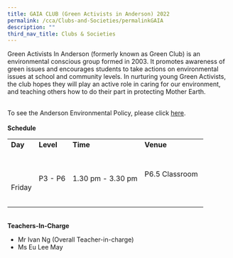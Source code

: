 ```yaml
---
title: GAIA CLUB (Green Activists in Anderson) 2022
permalink: /cca/Clubs-and-Societies/permalinkGAIA
description: ""
third_nav_title: Clubs & Societies
---
```

<p>Green Activists In Anderson (formerly known as Green Club) is an environmental conscious group formed in 2003. It promotes awareness of green issues and encourages students to take actions on environmental issues at school and community levels. In nurturing young Green Activists, the club hopes they will play an active role in caring for our environment, and teaching others how to do their part in protecting Mother Earth.</p>
<p><br />To see the Anderson&nbsp;Environmental Policy, please click&nbsp;<a href="https://andersonpri.moe.edu.sg/qql/slot/u196/docs/CCAs/G.A.I.A/APS%20Environment%20Policy.pdf" target="_blank" rel="noopener">here</a>.<br /><br /><strong>Schedule</strong></p>
<table border="0" cellspacing="0" cellpadding="3">
<tbody>
<tr>
<td><strong>Day</strong></td>
<td><strong>Level</strong></td>
<td><strong>Time</strong></td>
<td><strong>Venue</strong></td>
</tr>
<tr>
<td>
<div><br /><br />Friday</div>
</td>
<td><br /><br />P3 - P6<br /><br /><br /></td>
<td><br /><br />1.30 pm - 3.30 pm<br /><br /><br /></td>
<td><br /><br />P6.5 Classroom&nbsp;<br /><br /><br /><br /></td>
</tr>
</tbody>
</table>
<p><strong><br />Teachers-In-Charge</strong></p>
<ul>
<li>Mr Ivan Ng&nbsp;(Overall Teacher-in-charge)</li>
<li>Ms Eu Lee May</li>
</ul>
